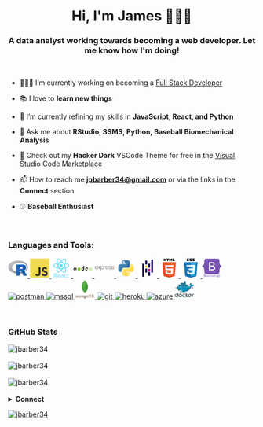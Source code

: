 <!--
**jbarber34/jbarber34** is a ✨ _special_ ✨ repository because its `README.md` (this file) appears on your GitHub profile.
-->

<h1 align="center">Hi, I'm James 👨🏼‍💻</h1>
<h3 align="center">A data analyst working towards becoming a web developer. Let me know how I'm doing!</h3>

<br />

- 👨🏼‍💻 I’m currently working on becoming a [Full Stack Developer](https://github.com/jbarber34/WebDev-Bootcamp)

- 📚 I love to **learn new things**

- 🌱 I’m currently refining my skills in **JavaScript, React, and Python** 

- 💬 Ask me about **RStudio, SSMS, Python, Baseball Biomechanical Analysis**

- 👾 Check out my **Hacker Dark** VSCode Theme for free in the [Visual Studio Code Marketplace](https://marketplace.visualstudio.com/items?itemName=HackerDark.hacker-dark)

- 📫 How to reach me **jpbarber34@gmail.com** or via the links in the **Connect** section

- ⚾️ **Baseball Enthusiast**

<br />

<h3 align="left">Languages and Tools:</h3>
<p align="left"> 
<a title="R" href="https://www.rstudio.com" target="_blank" rel="noreferrer"> <img src="https://raw.githubusercontent.com/devicons/devicon/master/icons/r/r-original.svg" alt="r" width="40" height="40"/> </a> 
<a title="JavaScript" href="https://developer.mozilla.org/en-US/docs/Web/JavaScript" target="_blank" rel="noreferrer"> <img src="https://raw.githubusercontent.com/devicons/devicon/master/icons/javascript/javascript-original.svg" alt="javascript" width="40" height="40"/> </a> 
<a title="React" href="https://reactjs.org/" target="_blank" rel="noreferrer"> <img src="https://raw.githubusercontent.com/devicons/devicon/master/icons/react/react-original-wordmark.svg" alt="react" width="40" height="40"/> </a> 
<a title="NodeJS" href="https://nodejs.org" target="_blank" rel="noreferrer"> <img src="https://raw.githubusercontent.com/devicons/devicon/master/icons/nodejs/nodejs-original-wordmark.svg" alt="nodejs" width="40" height="40"/> </a> 
<a title="ExpressJS" href="https://expressjs.com" target="_blank" rel="noreferrer"> <img src="https://raw.githubusercontent.com/devicons/devicon/master/icons/express/express-original-wordmark.svg" alt="express" width="40" height="40"/> </a> 
<a title="Python" href="https://www.python.org" target="_blank" rel="noreferrer"> <img src="https://raw.githubusercontent.com/devicons/devicon/master/icons/python/python-original.svg" alt="python" width="40" height="40"/> </a> 
<a title="Pandas" href="https://pandas.pydata.org/" target="_blank" rel="noreferrer"> <img src="https://raw.githubusercontent.com/devicons/devicon/2ae2a900d2f041da66e950e4d48052658d850630/icons/pandas/pandas-original.svg" alt="pandas" width="40" height="40"/> </a> 
<a title="HTML5" href="https://www.w3.org/html/" target="_blank" rel="noreferrer"> <img src="https://raw.githubusercontent.com/devicons/devicon/master/icons/html5/html5-original-wordmark.svg" alt="html5" width="40" height="40"/> </a> 
<a title="CSS3" href="https://www.w3schools.com/css/" target="_blank" rel="noreferrer"> <img src="https://raw.githubusercontent.com/devicons/devicon/master/icons/css3/css3-original-wordmark.svg" alt="css3" width="40" height="40"/> </a> 
<a title="Bootstrap" href="https://getbootstrap.com" target="_blank" rel="noreferrer"> <img src="https://raw.githubusercontent.com/devicons/devicon/master/icons/bootstrap/bootstrap-plain-wordmark.svg" alt="bootstrap" width="40" height="40"/> </a> <a title="Postman" href="https://postman.com" target="_blank" rel="noreferrer"> <img src="https://www.vectorlogo.zone/logos/getpostman/getpostman-icon.svg" alt="postman" width="40" height="40"/> </a> 
<a title="MSSQL" href="https://www.microsoft.com/en-us/sql-server" target="_blank" rel="noreferrer"> <img src="https://www.svgrepo.com/show/303229/microsoft-sql-server-logo.svg" alt="mssql" width="40" height="40"/> </a> 
<a title="MongoDB" href="https://www.mongodb.com/" target="_blank" rel="noreferrer"> <img src="https://raw.githubusercontent.com/devicons/devicon/master/icons/mongodb/mongodb-original-wordmark.svg" alt="mongodb" width="40" height="40"/> </a> 
<a title="Git" href="https://git-scm.com/" target="_blank" rel="noreferrer"> <img src="https://www.vectorlogo.zone/logos/git-scm/git-scm-icon.svg" alt="git" width="40" height="40"/> </a> 
<a title="Heroku" href="https://heroku.com" target="_blank" rel="noreferrer"> <img src="https://www.vectorlogo.zone/logos/heroku/heroku-icon.svg" alt="heroku" width="40" height="40"/> </a> 
<a title="Azure" href="https://azure.microsoft.com/en-in/" target="_blank" rel="noreferrer"> <img src="https://www.vectorlogo.zone/logos/microsoft_azure/microsoft_azure-icon.svg" alt="azure" width="40" height="40"/> </a> 
<a title="Docker" href="https://www.docker.com/" target="_blank" rel="noreferrer"> <img src="https://raw.githubusercontent.com/devicons/devicon/master/icons/docker/docker-original-wordmark.svg" alt="docker" width="40" height="40"/> </a> </p>

<br />

### GitHub Stats

<div>
  <img align="top" src="https://github-readme-stats.vercel.app/api/top-langs?username=jbarber34&show_icons=true&theme=merko&locale=en&layout=compact" alt="jbarber34" />
</div>

<br />

<div>
  <img align="top" src="https://github-readme-stats.vercel.app/api?username=jbarber34&show_icons=true&theme=merko&text_color=9f9f9f&locale=en" alt="jbarber34" />
</div>

<br/>

<div>
  <img align="top" src="https://github-readme-streak-stats.herokuapp.com/?user=jbarber34&theme=dark" alt="jbarber34" />
</div>

<br />

<details>
  <summary><b>Connect</b></summary>
  <br />
  <div style="display: flex; column-gap: 100px;">
    <a href="https://twitter.com/jbarber34">
      <img src="https://cdn.jsdelivr.net/gh/devicons/devicon/icons/twitter/twitter-original.svg" width="26px" alt="Twitter" title="Twitter"/>
    </a>&nbsp;
    <a href="https://www.linkedin.com/in/jbarber34/">
      <img src="https://cdn.jsdelivr.net/gh/devicons/devicon/icons/linkedin/linkedin-original.svg" width="26px" alt="LinkedIn" title="LinkedIn"/>
    </a>
  </div>
</details>

<p align="left"> <a href="https://twitter.com/jbarber34" target="blank"><img src="https://img.shields.io/twitter/follow/jbarber34?logo=twitter&style=for-the-badge" alt="jbarber34" /></a> </p>
